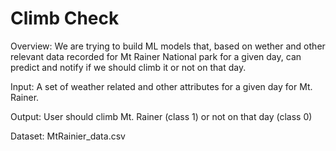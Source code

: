 # Climb Check
Overview:
We are trying to build ML models that, based on wether and other relevant data recorded for  Mt Rainer National park for a given day, can predict and notify if we should climb it or not on that day.

Input: 
A set of weather related and other attributes for a given day for Mt. Rainer.

Output: 
User should climb Mt. Rainer (class 1) or not on that day (class 0)

Dataset:
MtRainier_data.csv
